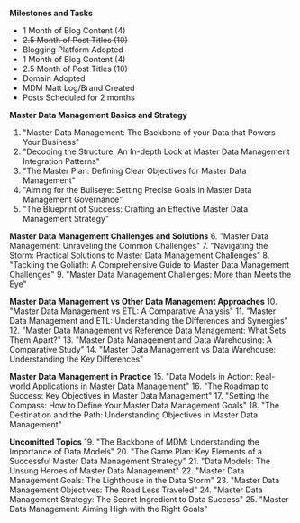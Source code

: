 **Milestones and Tasks**
* 1 Month of Blog Content (4)
* ~~2.5 Month of Post Titles (10)~~
* Blogging Platform Adopted
* 1 Month of Blog Content (4)
* 2.5 Month of Post Titles (10)
* Domain Adopted
* MDM Matt Log/Brand Created
* Posts Scheduled for 2 months



**Master Data Management Basics and Strategy**
1. "Master Data Management: The Backbone of your Data that Powers Your Business"
2. "Decoding the Structure: An In-depth Look at Master Data Management Integration Patterns"
3. "The Master Plan: Defining Clear Objectives for Master Data Management"
4. "Aiming for the Bullseye: Setting Precise Goals in Master Data Management Governance"
5. "The Blueprint of Success: Crafting an Effective Master Data Management Strategy"

**Master Data Management Challenges and Solutions**
6. "Master Data Management: Unraveling the Common Challenges"
7. "Navigating the Storm: Practical Solutions to Master Data Management Challenges"
8. "Tackling the Goliath: A Comprehensive Guide to Master Data Management Challenges"
9. "Master Data Management Challenges: More than Meets the Eye"

**Master Data Management vs Other Data Management Approaches**
10. "Master Data Management vs ETL: A Comparative Analysis"
11. "Master Data Management and ETL: Understanding the Differences and Synergies"
12. "Master Data Management vs Reference Data Management: What Sets Them Apart?"
13. "Master Data Management and Data Warehousing: A Comparative Study"
14. "Master Data Management vs Data Warehouse: Understanding the Key Differences"

**Master Data Management in Practice**
15. "Data Models in Action: Real-world Applications in Master Data Management"
16. "The Roadmap to Success: Key Objectives in Master Data Management"
17. "Setting the Compass: How to Define Your Master Data Management Goals"
18. "The Destination and the Path: Understanding Objectives in Master Data Management"

**Uncomitted Topics**
19. "The Backbone of MDM: Understanding the Importance of Data Models"
20. "The Game Plan: Key Elements of a Successful Master Data Management Strategy"
21. "Data Models: The Unsung Heroes of Master Data Management"
22. "Master Data Management Goals: The Lighthouse in the Data Storm"
23. "Master Data Management Objectives: The Road Less Traveled"
24. "Master Data Management Strategy: The Secret Ingredient to Data Success"
25. "Master Data Management: Aiming High with the Right Goals"